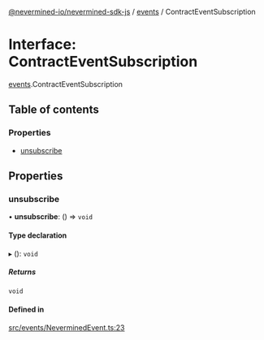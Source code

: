 [@nevermined-io/nevermined-sdk-js](../code-reference.md) / [events](../modules/events.md) / ContractEventSubscription

# Interface: ContractEventSubscription

[events](../modules/events.md).ContractEventSubscription

## Table of contents

### Properties

- [unsubscribe](events.ContractEventSubscription.md#unsubscribe)

## Properties

### unsubscribe

• **unsubscribe**: () => `void`

#### Type declaration

▸ (): `void`

##### Returns

`void`

#### Defined in

[src/events/NeverminedEvent.ts:23](https://github.com/nevermined-io/sdk-js/blob/416920b/src/events/NeverminedEvent.ts#L23)
